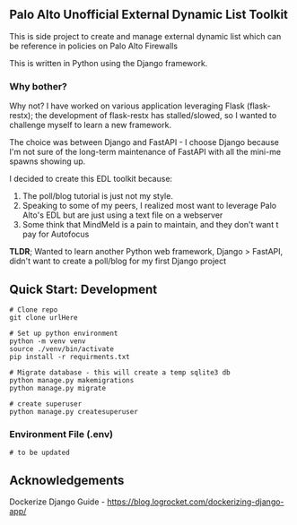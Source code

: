 ## Palo Alto Unofficial External Dynamic List Toolkit
This is side project to create and manage external dynamic list which can be reference in policies on Palo Alto Firewalls

This is written in Python using the Django framework.

### Why bother?
Why not? I have worked on various application leveraging Flask (flask-restx); the development of flask-restx has stalled/slowed, so I wanted to challenge myself to learn a new framework.

The choice was between Django and FastAPI - I choose Django because I'm not sure of the long-term maintenance of FastAPI with all the mini-me spawns showing up.

I decided to create this EDL toolkit because:
1) The poll/blog tutorial is just not my style. 
2) Speaking to some of my peers, I realized most want to leverage Palo Alto's EDL but are just using a text file on a webserver
3) Some think that MindMeld is a pain to maintain, and they don't want t pay for Autofocus

**TLDR**; Wanted to learn another Python web framework, Django > FastAPI, didn't want to create a poll/blog for my first Django project


## Quick Start: Development
```shell
# Clone repo
git clone urlHere

# Set up python environment
python -m venv venv
source ./venv/bin/activate
pip install -r requirments.txt

# Migrate database - this will create a temp sqlite3 db
python manage.py makemigrations
python manage.py migrate

# create superuser
python manage.py createsuperuser

```

### Environment File (.env)
```shell
# to be updated

```


## Acknowledgements
Dockerize Django Guide - https://blog.logrocket.com/dockerizing-django-app/
